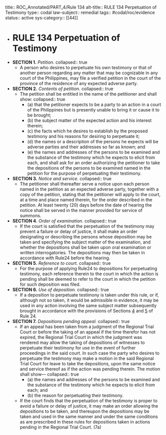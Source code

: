 title:: ROC_Annotated/PART_4/Rule 134
alt-title::  RULE 134 Perpetuation of Testimony
type:: codal
law-subject:: remedial
tags:: #codal/roc/evidence
status:: active
sys-category:: [[44]]

- #  RULE 134 Perpetuation of Testimony
- **SECTION 1.** *Petition.*
  collapsed:: true
	- A person who desires to perpetuate his own testimony or that of another person regarding any matter that may be cognizable in any court of the Philippines, may file a verified petition in the court of the province of the residence of any expected adverse party.
- **SECTION 2.** *Contents of petition.*
  collapsed:: true
	- The petition shall be entitled in the name of the petitioner and shall show:
	  collapsed:: true
		- (a) that the petitioner expects to be a party to an action in a court of the Philippines but is presently unable to bring it or cause it to be brought;
		- (b) the subject matter of the expected action and his interest therein;
		- (c) the facts which he desires to establish by the proposed testimony and his reasons for desiring to perpetuate it;
		- (d) the names or a description of the persons he expects will be adverse parties and their addresses so far as known; and
		- (e) the names and addresses of the persons to be examined and the substance of the testimony which he expects to elicit from each, and shall ask for an order authorizing the petitioner to take the depositions of the persons to be examined named in the petition for the purpose of perpetuating their testimony.
- **SECTION 3.** *Notice and service.*
  collapsed:: true
	- The petitioner shall thereafter serve a notice upon each person named in the petition as an expected adverse party, together with a copy of the petition, stating that the petitioner will apply to the court, at a time and place named therein, for the order described in the petition. At least twenty (20) days before the date of hearing the notice shall be served in the manner provided for service of summons.
- **SECTION 4**. *Order of examination.*
  collapsed:: true
	- If the court is satisfied that the perpetuation of the testimony may prevent a failure or delay of justice, it shall make an order designating or describing the persons whose deposition may be taken and specifying the subject matter of the examination, and whether the depositions shall be taken upon oral examination or written interrogatories. The depositions may then be taken in accordance with Rule24 before the hearing.
- **SECTION 5.** *Reference to court.*
  collapsed:: true
	- For the purpose of applying Rule24 to depositions for perpetuating testimony, each reference therein to the court in which the action is pending shall be deemed to refer to the court in which the petition for such deposition was filed.
- **SECTION 6.** *Use of deposition.*
  collapsed:: true
	- If a deposition to perpetuate testimony is taken under this rule, or if, although not so taken, it would be admissible in evidence, it may be used in any action involving the same subject matter subsequently brought in accordance with the provisions of Sections [4](((63ca3a48-146f-400f-a452-09e68164aab3))) and [5](((63ca3a48-39e2-443f-8e3e-30565941ef27))) of Rule 24.
- **SECTION 7.** *Depositions pending appeal.*
  collapsed:: true
	- If an appeal has been taken from a judgment of the Regional Trial Court or before the taking of an appeal if the time therefor has not expired, the Regional Trial Court in which the judgment was rendered may allow the taking of depositions of witnesses to perpetuate their testimony for use in the event of further proceedings in the said court. In such case the party who desires to perpetuate the testimony may make a motion in the said Regional Trial Court for leave to take the depositions, upon the same notice and service thereof as if the action was pending therein. The motion shall show—
	  collapsed:: true
		- (a) the names and addresses of the persons to be examined and the substance of the testimony which he expects to elicit from each; and
		- (b) the reason for perpetuating their testimony.
	- If the court finds that the perpetuation of the testimony is proper to avoid a failure or delay of justice, it may make an order allowing the depositions to be taken, and thereupon the depositions may be taken and used in the same manner and under the same conditions as are prescribed in these rules for depositions taken in actions pending in the Regional Trial Court. (7a)
